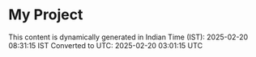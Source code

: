 # My Project

This content is dynamically generated in Indian Time (IST): 2025-02-20 08:31:15 IST
Converted to UTC: 2025-02-20 03:01:15 UTC

